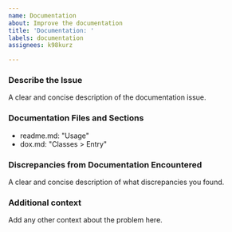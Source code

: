 ```yaml
---
name: Documentation
about: Improve the documentation
title: 'Documentation: '
labels: documentation
assignees: k98kurz

---
```


### Describe the Issue

A clear and concise description of the documentation issue.

### Documentation Files and Sections

- readme.md: "Usage"
- dox.md: "Classes > Entry"

### Discrepancies from Documentation Encountered

A clear and concise description of what discrepancies you found.

### Additional context

Add any other context about the problem here.
